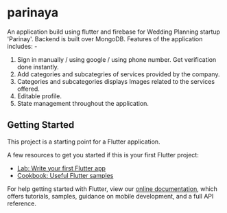 # parinaya
An application build using flutter and firebase for Wedding Planning startup 'Parinay'. Backend is built over MongoDB.
Features of the application includes: -
1. Sign in manually / using google / using phone number. Get verification done instantly.
2. Add categories and subcategries of services provided by the company.
3. Categories and subcategories displays Images related to the services offered.
4. Editable profile. 
5. State management throughout the application.

## Getting Started

This project is a starting point for a Flutter application.

A few resources to get you started if this is your first Flutter project:

- [Lab: Write your first Flutter app](https://flutter.dev/docs/get-started/codelab)
- [Cookbook: Useful Flutter samples](https://flutter.dev/docs/cookbook)

For help getting started with Flutter, view our
[online documentation](https://flutter.dev/docs), which offers tutorials,
samples, guidance on mobile development, and a full API reference.
